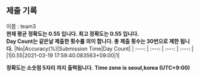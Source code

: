 


  
## 제출 기록  
이름 : team3  
**현재 평균 정확도는 0.55 입니다. 최고 정확도는 0.55 입니다.**  
**Day Count는 같은날 제출한 횟수를 의미 합니다. 총 제출 횟수는 30번으로 제한 됩니다.**
|No|Accuracy(%)|Submission Time|Day Count|
| :---: | :---: | :---: | :---: |
|1|0.55|2021-03-19 17:59:40.083563+09:00|1|


**정확도는 소숫점 5자리 까지 출력됩니다.**
**Time zone is seoul,korea (UTC+9:00)**
